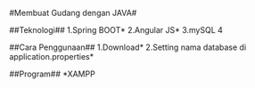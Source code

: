 #Membuat Gudang dengan JAVA#

##Teknologi##
1.Spring BOOT*
2.Angular JS*
3.mySQL
4

##Cara Penggunaan##
1.Download*
2.Setting nama database di application.properties*

##Program##
*XAMPP
